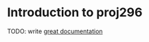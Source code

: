 # Introduction to proj296

TODO: write [great documentation](http://jacobian.org/writing/what-to-write/)
